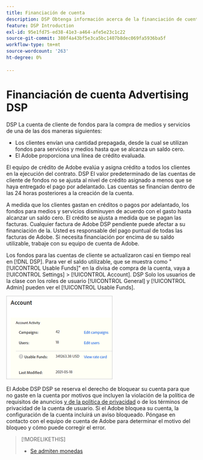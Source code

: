 ```yaml
---
title: Financiación de cuenta
description: DSP Obtenga información acerca de la financiación de cuentas para la.
feature: DSP Introduction
exl-id: 95e1fd75-ed38-41e3-a464-afe5e23c1c22
source-git-commit: 380f4a43bf5e3ca5bc1407b8dec069fa5936ba5f
workflow-type: tm+mt
source-wordcount: '263'
ht-degree: 0%

---
```


# Financiación de cuenta Advertising DSP

DSP La cuenta de cliente de fondos para la compra de medios y servicios de una de las dos maneras siguientes:

* Los clientes envían una cantidad prepagada, desde la cual se utilizan fondos para servicios y medios hasta que se alcanza un saldo cero.
* El Adobe proporciona una línea de crédito evaluada.

El equipo de crédito de Adobe evalúa y asigna crédito a todos los clientes en la ejecución del contrato. DSP El valor predeterminado de las cuentas de cliente de fondos no se ajusta al nivel de crédito asignado a menos que se haya entregado el pago por adelantado. Las cuentas se financian dentro de las 24 horas posteriores a la creación de la cuenta.

A medida que los clientes gastan en créditos o pagos por adelantado, los fondos para medios y servicios disminuyen de acuerdo con el gasto hasta alcanzar un saldo cero. El crédito se ajusta a medida que se pagan las facturas. Cualquier factura de Adobe DSP pendiente puede afectar a su financiación de la. Usted es responsable del pago puntual de todas las facturas de Adobe. Si necesita financiación por encima de su saldo utilizable, trabaje con su equipo de cuenta de Adobe.

Los fondos para las cuentas de cliente se actualizaron casi en tiempo real en [!DNL DSP]. Para ver el saldo utilizable, que se muestra como &quot;[!UICONTROL Usable Funds]&quot; en la divisa de compra de la cuenta, vaya a [!UICONTROL Settings] > [!UICONTROL Account]. DSP Solo los usuarios de la clase con los roles de usuario [!UICONTROL General] y [!UICONTROL Admin] pueden ver el [!UICONTROL Usable Funds].

![Fondos utilizables para una cuenta](/help/dsp/assets/account-usable-funds.png)

El Adobe DSP DSP se reserva el derecho de bloquear su cuenta para que no gaste en la cuenta por motivos que incluyen la violación de la política de requisitos de anuncios [y de la política de privacidad](/help/policies/ad-requirements-policy.md) o de los términos de privacidad de la cuenta de usuario. Si el Adobe bloquea su cuenta, la configuración de la cuenta incluirá un aviso bloqueado. Póngase en contacto con el equipo de cuenta de Adobe para determinar el motivo del bloqueo y cómo puede corregir el error.

>[!MORELIKETHIS]
>
>* [Se admiten monedas](/help/dsp/currency.md)
